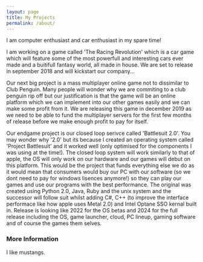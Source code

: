 ```yaml
---
layout: page
title: My Projects
permalink: /about/
---
```


I am computer enthusiast and car enthusiast in my spare time!

I am working on a game called 'The Racing Revolution' which is a car game which will feature some of the most powerfull and interesting cars ever made and a buitifull fantasy world, all made in house. We are set to release in september 2018 and will kickstart our company...

Our next big project is a mass multiplayer online game not to dissimilar to Club Penguin. Many people will wonder why we are commiting to a club penguin rip off but our justification is that the game will be an online platform which we can implement into our other games easily and we can make some profit from it. We are releasing this game in december 2019 as we need to be able to fund the multiplayer servers for the first few months of release before we make enough profit to pay for itself. 

Our endgame project is our closed loop serivce called 'Battlesuit 2.0'. You may wonder why '2.0' but its because I created an operating system called 'Project Battlesuit' and it worked well (only optimised for the components I was using at the time!). The closed loop system will work similarly to that of apple, the OS will only work on our hardware and our games will debut on this platform. This would be the project that funds everything else we do as it would mean that consumers would buy our PC with our software (so we dont need to pay for windows lisences anymore!) so they can play our games and use our programs with the best performance. The original was created using Python 2.0, Java, Ruby and the unix system and the successor will follow suit whilst adding C#, C++ (to improve the interface performace like how apple uses Metal 2.0) and Intel Optane SSO kernal built in. Release is looking like 2022 for the OS betas and 2024 for the full release including the OS, game launcher, cloud, PC lineup, gaming software and of course the games them selves. 


### More Information

I like mustangs. 


